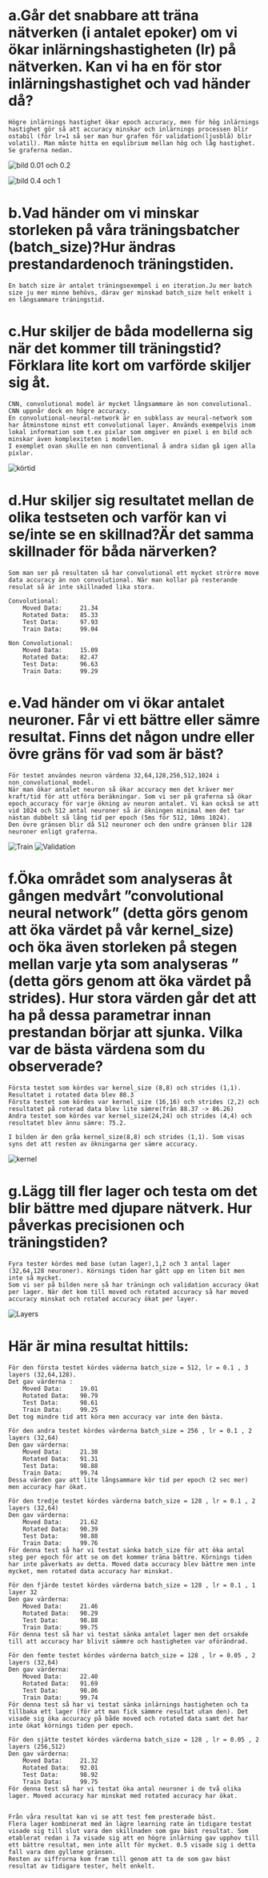
# a.Går det snabbare att träna nätverken (i antalet epoker) om vi ökar inlärningshastigheten (lr) på nätverken. Kan vi ha en för stor inlärningshastighet och vad händer då?
    Högre inlärnings hastighet ökar epoch accuracy, men för hög inlärnings hastighet gör så att accuracy minskar och inlärnings processen blir ostabil (för lr=1 så ser man hur grafen för validation(ljusblå) blir volatil). Man måste hitta en equlibrium mellan hög och låg hastighet. Se graferna nedan.
![bild 0.01 och 0.2](fig/0.01_and_0.2.svg "0.01 = blå/orange  0.2 = rosa/ljusblå")

![bild 0.4 och 1](fig/0.4_and_1.svg "0.4 = grå/orange  1 = röd/blå")

# b.Vad händer om vi minskar storleken på våra träningsbatcher (batch_size)?Hur ändras prestandardenoch träningstiden.
    En batch size är antalet träningsexempel i en iteration.Ju mer batch size ju mer minne behövs, därav ger minskad batch_size helt enkelt i en långsammare träningstid.

# c.Hur skiljer de båda modellerna sig när det kommer till träningstid? Förklara lite kort om varförde skiljer sig åt.
    CNN, convolutional model är mycket långsammare än non convolutional. CNN uppnår dock en högre accuracy.
    En convolutional-neural-network är en subklass av neural-network som har åtminstone minst ett convolutional layer. Används exempelvis inom lokal information som t.ex pixlar som omgiver en pixel i en bild och minskar även komplexiteten i modellen.
    I exemplet ovan skulle en non conventional å andra sidan gå igen alla pixlar.

![körtid](fig/körtid.svg)

# d.Hur skiljer sig resultatet mellan de olika testseten och varför kan vi se/inte se en skillnad?Är det samma skillnader för båda närverken?
    Som man ser på resultaten så har convolutional ett mycket strörre move data accuracy än non convolutional. När man kollar på resterande resulat så är inte skillnaded lika stora.

    Convolutional:
        Moved Data:     21.34
        Rotated Data:   85.33
        Test Data:      97.93
        Train Data:     99.04
        
    Non Convolutional:
        Moved Data:     15.09
        Rotated Data:   82.47
        Test Data:      96.63
        Train Data:     99.29

# e.Vad händer om vi ökar antalet neuroner. Får vi ett bättre eller sämre resultat. Finns det någon undre eller övre gräns för vad som är bäst?
    För testet användes neuron värdena 32,64,128,256,512,1024 i non_convolutional_model.
    När man ökar antalet neuron så ökar accuracy men det kräver mer kraft/tid för att utföra beräkningar. Som vi ser på graferna så ökar epoch_accuracy för varje ökning av neuron antalet. Vi kan också se att vid 1024 och 512 antal neuroner så är ökningen minimal men det tar nästan dubbelt så lång tid per epoch (5ms för 512, 10ms 1024).
    Den övre gränsen blir då 512 neuroner och den undre gränsen blir 128 neuroner enligt graferna.
![Train](fig/neuronTrain.svg "Neuron Train graph")
![Validation](fig/neuronValidation.svg "Neuron Validation graph")

# f.Öka området som analyseras åt gången medvårt ”convolutional neural network” (detta görs genom att öka värdet på vår kernel_size) och öka även storleken på stegen mellan varje yta som analyseras ” (detta görs genom att öka värdet på strides). Hur stora värden går det att ha på dessa parametrar innan prestandan börjar att sjunka. Vilka var de bästa värdena som du observerade?
    Första testet som kördes var kernel_size (8,8) och strides (1,1). Resultatet i rotated data blev 88.3
    Första testet som kördes var kernel_size (16,16) och strides (2,2) och resultatet på roterad data blev lite sämre(från 88.37 -> 86.26)
    Andra testet som kördes var kernel_size(24,24) och strides (4,4) och resultatet blev ännu sämre: 75.2.

    I bilden är den gråa kernel_size(8,8) och strides (1,1). Som visas syns det att resten av ökningarna ger sämre accuracy.
![kernel](fig/kernel.svg)

# g.Lägg till fler lager och testa om det blir bättre med djupare nätverk. Hur påverkas precisionen och träningstiden?
    Fyra tester kördes med base (utan lager),1,2 och 3 antal lager (32,64,128 neuroner). Körnings tiden har gått upp en liten bit men inte så mycket.
    Som vi ser på bilden nere så har träningn och validation accuracy ökat per lager. När det kom till moved och rotated accuracy så har moved accuracy minskat och rotated accuracy ökat per layer.
![Layers](fig/layerTests.svg "Tests for layers")



# Här är mina resultat hittils:
    För den första testet kördes väderna batch_size = 512, lr = 0.1 , 3 layers (32,64,128).
    Det gav värderna :
        Moved Data:     19.01
        Rotated Data:   90.79
        Test Data:      98.61
        Train Data:     99.25
    Det tog mindre tid att köra men accuracy var inte den bästa.

    För den andra testet kördes värderna batch_size = 256 , lr = 0.1 , 2 layers (32,64)
    Den gav värderna:
        Moved Data:     21.38
        Rotated Data:   91.31
        Test Data:      98.88
        Train Data:     99.74
    Dessa värden gav att lite långsammare kör tid per epoch (2 sec mer) men accuracy har ökat.

    För den tredje testet kördes värderna batch_size = 128 , lr = 0.1 , 2 layers (32,64)
    Den gav värderna:
        Moved Data:     21.62
        Rotated Data:   90.39
        Test Data:      98.88
        Train Data:     99.76
    För denna test så har vi testat sänka batch_size för att öka antal steg per epoch för att se om det kommer träna bättre. Körnings tiden har inte påverkats av detta. Moved data accuracy blev bättre men inte mycket, men rotated data accuracy har minskat.

    För den fjärde testet kördes värderna batch_size = 128 , lr = 0.1 , 1 layer 32
    Den gav värderna:
        Moved Data:     21.46
        Rotated Data:   90.29
        Test Data:      98.88
        Train Data:     99.75
    För denna test så har vi testat sänka antalet lager men det orsakde till att accuracy har blivit sämmre och hastigheten var oförändrad.

    För den femte testet kördes värderna batch_size = 128 , lr = 0.05 , 2 layers (32,64)
    Den gav värderna:
        Moved Data:     22.40
        Rotated Data:   91.69
        Test Data:      98.86
        Train Data:     99.74
    För denna test så har vi testat sänka inlärnings hastigheten och ta tillbaka ett lager (för att man fick sämmre resultat utan den). Det visade sig öka accuracy på både moved och rotated data samt det har inte ökat körnings tiden per epoch.

    För den sjätte testet kördes värderna batch_size = 128 , lr = 0.05 , 2 layers (256,512)
    Den gav värderna:
        Moved Data:     21.32
        Rotated Data:   92.01
        Test Data:      98.92
        Train Data:     99.75
    För denna test så har vi testat öka antal neuroner i de två olika lager. Moved accuracy har minskat med rotated accuracy har ökat.


    Från våra resultat kan vi se att test fem presterade bäst.
    Flera lager kombinerat med än lägre learning rate än tidigare testat visade sig till slut vara den skillnaden som gav bäst resultat. Som etablerat redan i 7a visade sig att en högre inlärning gav upphov till ett bättre resultat, men inte allt för mycket. 0.5 visade sig i detta fall vara den gyllene gränsen.
    Resten av siffrorna kom fram till genom att ta de som gav bäst resultat av tidigare tester, helt enkelt.






